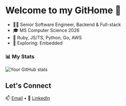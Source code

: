 # Welcome to my GitHome 👋

- 👩‍💻 Senior Software Engineer, Backend & Full-stack
- 🎓 MS Computer Science 2026
- 🔧 Ruby, JS/TS, Python, Go, AWS
- 🌱 Exploring: Embedded

### 📊 My Stats
![Your GitHub stats](https://github-readme-stats.vercel.app/api?username=YourUsername&show_icons=true&theme=radical)

## Let's Connect
📫 [Email](mailto:jozrwin@gmail.com) • 📘 [LinkedIn](https://www.linkedin.com/in/josiewinter/)
